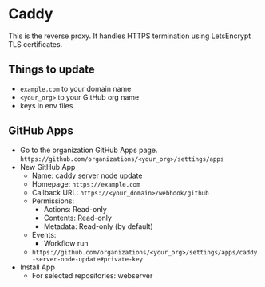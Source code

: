 # Caddy

This is the reverse proxy. It handles HTTPS termination using LetsEncrypt TLS certificates.

## Things to update

- `example.com` to your domain name
- `<your_org>` to your GitHub org name
- keys in env files

## GitHub Apps

- Go to the organization GitHub Apps page. `https://github.com/organizations/<your_org>/settings/apps`
- New GitHub App
    - Name: caddy server node update
    - Homepage: `https://example.com`
    - Callback URL: `https://<your_domain>/webhook/github`
    - Permissions:
        - Actions: Read-only
        - Contents: Read-only
        - Metadata: Read-only (by default)
    - Events:
        - Workflow run
    - `https://github.com/organizations/<your_org>/settings/apps/caddy-server-node-update#private-key`
- Install App
    - For selected repositories: webserver
